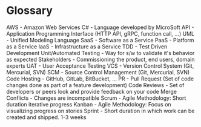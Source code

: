 # Glossary

AWS - Amazon Web Services
C# - Language developed by MicroSoft
API - Application Programming Interface (HTTP API, gRPC, function call, ...)
UML - Unified Modeling Language
SaaS - Software as a Service
PaaS - Platform as a Service
IaaS - Infrastructure as a Service
TDD - Test Driven Development
Unit/Automated Testing - Way for s/w to validate it's behavior as expected
Stakeholders - Commissioning the product, end users, domain experts
UAT - User Acceptance Testing
VCS - Version Control System (Git, Mercurial, SVN)
SCM - Source Control Management (Git, Mercurial, SVN)
Code Hosting - GitHub, GitLab, BitBucket, ...
PR - Pull Request (Set of code changes done as part of a feature development)
Code Reviews - Set of developers or peers look and provide feedback on your code
Merge Conflicts - Changes are incompatible
Scrum - Agile Methodology: Short duration iterative progress
Kanban - Agile Methodology: Focus on visualizing progress on stories
Sprint - Short duration in which work can be created and shipped. 1-3 weeks
